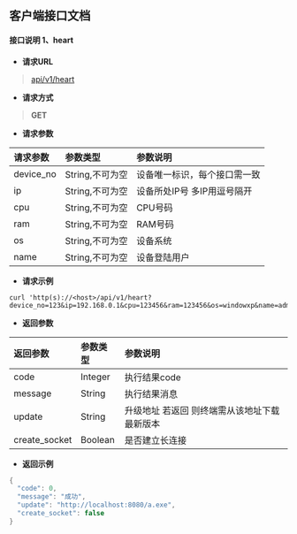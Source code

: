 ## 客户端接口文档 ##

#### 接口说明 1、heart 

- **请求URL**
> [api/v1/heart](#)

- **请求方式** 
>**GET**

- **请求参数**

| 请求参数      |     参数类型 |   参数说明   | 
| :-------- | :--------| :------ | 
| device_no|   String,不可为空|  设备唯一标识，每个接口需一致| 
| ip|   String,不可为空|  设备所处IP号 多IP用逗号隔开| 
| cpu|   String,不可为空|  CPU号码| 
| ram|   String,不可为空|  RAM号码| 
| os|   String,不可为空|  设备系统| 
| name|   String,不可为空|  设备登陆用户| 

- **请求示例**
>    
```shell 
curl 'http(s)://<host>/api/v1/heart?device_no=123&ip=192.168.0.1&cpu=123456&ram=123456&os=windowxp&name=administor'
```

- **返回参数**

| 返回参数      |     参数类型 |   参数说明   | 
| :-------- | :--------| :------ | 
| code|   Integer|  执行结果code| 
| message|   String|  执行结果消息| 
| update| String| 升级地址 若返回 则终端需从该地址下载最新版本| 
| create_socket|Boolean|是否建立长连接 

- **返回示例**
>    
```java 
{
  "code": 0,
  "message": "成功",
  "update": "http://localhost:8080/a.exe",
  "create_socket": false
}
```


